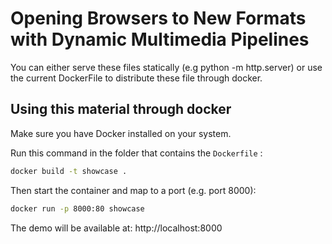 # Opening Browsers to New Formats with Dynamic Multimedia Pipelines

You can either serve these files statically (e.g python -m http.server) or use the current DockerFile to distribute these file through docker.

## Using this material through docker 

Make sure you have Docker installed on your system.

Run this command in the folder that contains the `Dockerfile` :

```bash
docker build -t showcase .
```

Then start the container and map to a port (e.g. port 8000):

```bash
docker run -p 8000:80 showcase
```

The demo will be available at:
http://localhost:8000
